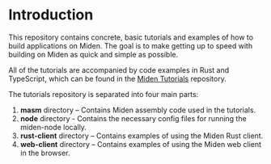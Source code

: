 # Introduction

This repository contains concrete, basic tutorials and examples of how to build applications on Miden. The goal is to make getting up to speed with building on Miden as quick and simple as possible.

All of the tutorials are accompanied by code examples in Rust and TypeScript, which can be found in the [Miden Tutorials](https://github.com/0xPolygonMiden/miden-tutorials) repository.


The tutorials repository is separated into four main parts:
1. **masm** directory – Contains Miden assembly code used in the tutorials.
2. **node** directory - Contains the necessary config files for running the miden-node locally.
3. **rust-client** directory – Contains examples of using the Miden Rust client.
4. **web-client** directory – Contains examples of using the Miden web client in the browser.

